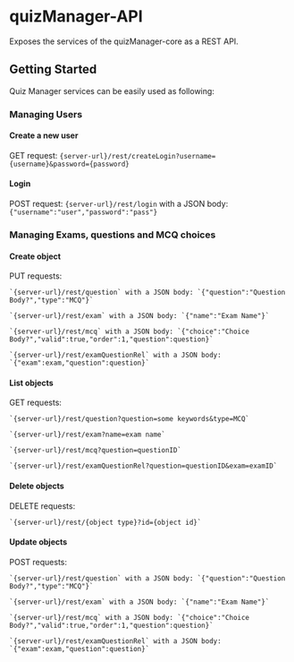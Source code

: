 # quizManager-API

Exposes the services of the quizManager-core as a REST API.

## Getting Started

Quiz Manager services can be easily used as following:

### Managing Users

#### Create a new user

GET request: `{server-url}/rest/createLogin?username={username}&password={password}`

#### Login

POST request: `{server-url}/rest/login` with a JSON body: `{"username":"user","password":"pass"}`


### Managing Exams, questions and MCQ choices

#### Create object

PUT requests:

	`{server-url}/rest/question` with a JSON body: `{"question":"Question Body?","type":"MCQ"}`
	
	`{server-url}/rest/exam` with a JSON body: `{"name":"Exam Name"}`
	
	`{server-url}/rest/mcq` with a JSON body: `{"choice":"Choice Body?","valid":true,"order":1,"question":question}`
	
	`{server-url}/rest/examQuestionRel` with a JSON body: `{"exam":exam,"question":question}`

#### List objects

GET requests:

	`{server-url}/rest/question?question=some keywords&type=MCQ`
	
	`{server-url}/rest/exam?name=exam name`
	
	`{server-url}/rest/mcq?question=questionID`
	
	`{server-url}/rest/examQuestionRel?question=questionID&exam=examID`
	
	
#### Delete objects

DELETE requests:

	`{server-url}/rest/{object type}?id={object id}`
	
#### Update objects

POST requests:

	`{server-url}/rest/question` with a JSON body: `{"question":"Question Body?","type":"MCQ"}`
	
	`{server-url}/rest/exam` with a JSON body: `{"name":"Exam Name"}`
	
	`{server-url}/rest/mcq` with a JSON body: `{"choice":"Choice Body?","valid":true,"order":1,"question":question}`
	
	`{server-url}/rest/examQuestionRel` with a JSON body: `{"exam":exam,"question":question}`
